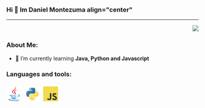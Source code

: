 ### Hi 👋 Im Daniel Montezuma align="center"
---

<div id="header" align="right">
<img src=https://media.giphy.com/media/RbDKaczqWovIugyJmW/giphy.gif  width="300" />
</div>

### About Me:
- 🌱 I’m currently learning **Java, Python and Javascript**

<div align="left">
<h3> Languages and tools: <h3/>
<div>
  <img src="https://github.com/devicons/devicon/blob/master/icons/java/java-original.svg" title="Java" alt="Java" width="40" height="40"/>&nbsp
  <img src="https://github.com/devicons/devicon/blob/master/icons/python/python-original.svg"  title="Python" alt="Python" width="40" height="40"/>&nbsp
  <img src="https://github.com/devicons/devicon/blob/master/icons/javascript/javascript-original.svg" width="40" height="40"/>&nbsp
</div>
